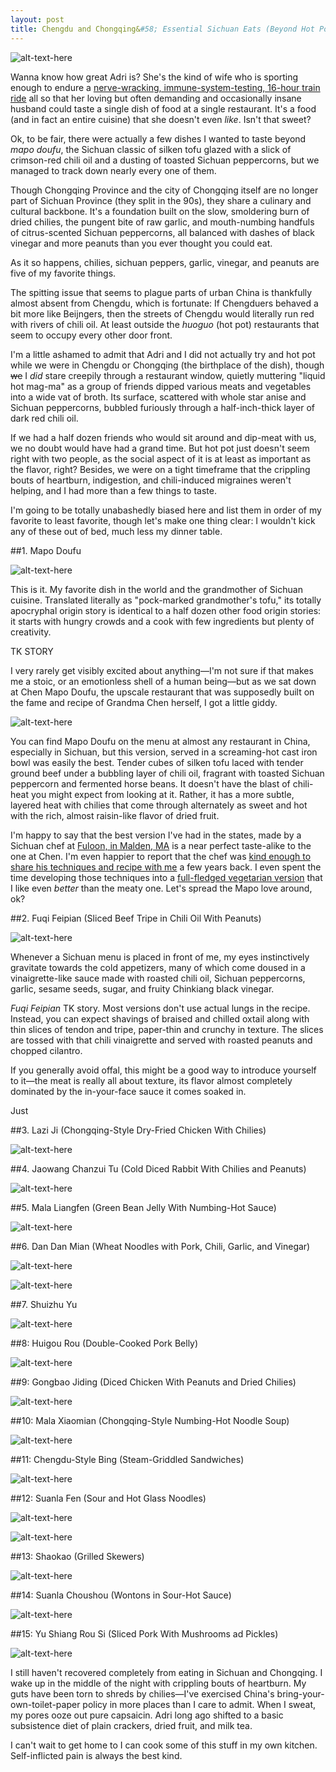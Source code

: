 ```yaml
---
layout: post
title: Chengdu and Chongqing&#58; Essential Sichuan Eats (Beyond Hot Pot) 
---
```


![alt-text-here](http://kenjilopezalt.github.io/images/20140628-sichuan-food/20140625-sichuan-food.jpg "Sichuan Food Composite")

Wanna know how great Adri is? She's the kind of wife who is sporting enough to endure a <a href="">nerve-wracking, immune-system-testing, 16-hour train ride</a> all so that her loving but often demanding and occasionally insane husband could taste a single dish of food at a single restaurant. It's a food (and in fact an entire cuisine) that she doesn't even <em>like</em>. Isn't that sweet?

Ok, to be fair, there were actually a few dishes I wanted to taste beyond <em>mapo doufu</em>, the Sichuan classic of silken tofu glazed with a slick of crimson-red chili oil and a dusting of toasted Sichuan peppercorns, but we managed to track down nearly every one of them.

Though Chongqing Province and the city of Chongqing itself are no longer part of Sichuan Province (they split in the 90s), they share a culinary and cultural backbone. It's a foundation built on the slow, smoldering burn of dried chilies, the pungent bite of raw garlic, and mouth-numbing handfuls of citrus-scented Sichuan peppercorns, all balanced with dashes of black vinegar and more peanuts than you ever thought you could eat.

As it so happens, chilies, sichuan peppers, garlic, vinegar, and peanuts are five of my favorite things.

The spitting issue that seems to plague parts of urban China is thankfully almost absent from Chengdu, which is fortunate: If Chengduers behaved a bit more like Beijngers, then the streets of Chengdu would literally run red with rivers of chili oil. At least outside the <em>huoguo</em> (hot pot) restaurants that seem to occupy every other door front.

I'm a little ashamed to admit that Adri and I did not actually try and hot pot while we were in Chengdu or Chongqing (the birthplace of the dish), though <del>we</del> I <em>did</em> stare creepily through a restaurant window, quietly muttering "liquid hot mag-ma" as a group of friends dipped various meats and vegetables into a wide vat of  broth. Its surface, scattered with whole star anise and Sichuan peppercorns, bubbled furiously through a half-inch-thick layer of dark red chili oil.

If we had a half dozen friends who would sit around and dip-meat with us, we no doubt would have had a grand time. But hot pot just doesn't seem right with two people, as the social aspect of it is at least as important as the flavor, right? Besides, we were on a tight timeframe that the crippling bouts of heartburn, indigestion, and chili-induced migraines weren't helping, and I had more than a few things to taste.

I'm going to be totally unabashedly biased here and list them in order of my favorite to least favorite, though let's make one thing clear: I wouldn't kick any of these out of bed, much less my dinner table.

##1. Mapo Doufu

![alt-text-here](http://kenjilopezalt.github.io/images/20140628-sichuan-food/20140625-chengdu-mapo-2.jpg "Chen Mapo Doufu")

This is it. My favorite dish in the world and the grandmother of Sichuan cuisine. Translated literally as "pock-marked grandmother's tofu," its totally apocryphal origin story is identical to a half dozen other food origin stories: it starts with hungry crowds and a cook with few ingredients but plenty of creativity.

TK STORY

I very rarely get visibly excited about anything&mdash;I'm not sure if that makes me a stoic, or an emotionless shell of a human being&mdash;but as we sat down at Chen Mapo Doufu, the upscale restaurant that was supposedly built on the fame and recipe of Grandma Chen herself, I got a little giddy.

![alt-text-here](http://kenjilopezalt.github.io/images/20140628-sichuan-food/20140625-chengdu-mapo-1.jpg.jpg "excited Kenji")

You can find Mapo Doufu on the menu at almost any restaurant in China, especially in Sichuan, but this version, served in a screaming-hot cast iron bowl was easily the best. Tender cubes of silken tofu laced with tender ground beef under a bubbling layer of chili oil, fragrant with toasted Sichuan peppercorn and fermented horse beans. It doesn't have the blast of chili-heat you might expect from looking at it. Rather, it has a more subtle, layered heat with chilies that come through alternately as sweet and hot with the rich, almost raisin-like flavor of dried fruit.

I'm happy to say that the best version I've had in the states, made by a Sichuan chef at <a href="TK">Fuloon, in Malden, MA</a> is a near perfect taste-alike to the one at Chen. I'm even happier to report that the chef was <a href="TK">kind enough to share his techniques and recipe with me</a> a few years back. I even spent the time developing those techniques into a <a href="TK">full-fledged vegetarian version</a> that I like even <em>better</em> than the meaty one. Let's spread the Mapo love around, ok?

##2. Fuqi Feipian (Sliced Beef Tripe in Chili Oil With Peanuts)

![alt-text-here](http://kenjilopezalt.github.io/images/20140628-sichuan-food/20140625-chengdu-fuqi-feipian.jpg "Fuqui Feipian")

Whenever a Sichuan menu is placed in front of me, my eyes instinctively gravitate towards the cold appetizers, many of which come doused in a vinaigrette-like sauce made with roasted chili oil, Sichuan peppercorns, garlic, sesame seeds, sugar, and fruity Chinkiang black vinegar.

<em>Fuqi Feipian</em> TK story. Most versions don't use actual lungs in the recipe. Instead, you can expect shavings of braised and chilled oxtail along with thin slices of tendon and tripe, paper-thin and crunchy in texture. The slices are tossed with that chili vinaigrette and served with roasted peanuts and chopped cilantro.

If you generally avoid offal, this might be a good way to introduce yourself to it&mdash;the meat is really all about texture, its flavor almost completely dominated by the in-your-face sauce it comes soaked in.

Just 

##3. Lazi Ji (Chongqing-Style Dry-Fried Chicken With Chilies)

![alt-text-here](http://kenjilopezalt.github.io/images/20140628-sichuan-food/20140629-chongqing-laziji.jpg "Lazi Ji")

##4. Jaowang Chanzui Tu (Cold Diced Rabbit With Chilies and Peanuts)

![alt-text-here](http://kenjilopezalt.github.io/images/20140628-sichuan-food/20140629-chongqing-jaowang-chanzui-tu.jpg "Jaowang Chanzui Tu")

##5. Mala Liangfen (Green Bean Jelly With Numbing-Hot Sauce)

![alt-text-here](http://kenjilopezalt.github.io/images/20140628-sichuan-food/20140625-chengdu-mala-liangfen.jpg "Mala liangfen")

##6. Dan Dan Mian (Wheat Noodles with Pork, Chili, Garlic, and Vinegar)

![alt-text-here](http://kenjilopezalt.github.io/images/20140628-sichuan-food/20140625-chengdu-dan-dan-mian.jpg "Dan dan mian 1")

![alt-text-here](http://kenjilopezalt.github.io/images/20140628-sichuan-food/20140625-chengdu-dan-dan-mian-2.jpg "Dan dan mian 2")

##7. Shuizhu Yu

![alt-text-here](http://kenjilopezalt.github.io/images/20140628-sichuan-food/20140629-chongqing-shuizhu-yu.jpg "Shuizhu yu")

##8: Huigou Rou (Double-Cooked Pork Belly)

![alt-text-here](http://kenjilopezalt.github.io/images/20140628-sichuan-food/20140625-chengdu-huiguo-rou.jpg "Huigou rou")

##9: Gongbao Jiding (Diced Chicken With Peanuts and Dried Chilies)

![alt-text-here](http://kenjilopezalt.github.io/images/20140628-sichuan-food/20140625-chengdu-gongbao-jiding-1.jpg "b!")

##10: Mala Xiaomian (Chongqing-Style Numbing-Hot Noodle Soup)

![alt-text-here](http://kenjilopezalt.github.io/images/20140628-sichuan-food/20140629-chongqing-mala-xiaomian.jpg "mala xiaomian")

##11: Chengdu-Style Bing (Steam-Griddled Sandwiches)

![alt-text-here](http://kenjilopezalt.github.io/images/20140628-sichuan-food/20140625-chengdu-stewed-pork-potato-sandwich.jpg "bing")

##12: Suanla Fen (Sour and Hot Glass Noodles)

![alt-text-here](http://kenjilopezalt.github.io/images/20140628-sichuan-food/20140629-chongqing-suanla-fen-1.jpg "Suanla fen 1")

![alt-text-here](http://kenjilopezalt.github.io/images/20140628-sichuan-food/20140629-chongqing-suanla-fen-2.jpg "Suanla fen 2")

##13: Shaokao (Grilled Skewers)

![alt-text-here](http://kenjilopezalt.github.io/images/20140628-sichuan-food/20140625-chengdu-skewer.jpg "Skewers")

##14: Suanla Choushou (Wontons in Sour-Hot Sauce)

![alt-text-here](http://kenjilopezalt.github.io/images/20140628-sichuan-food/20140625-chengdu-suanla-choushou.jpg "Suanla Choushou")

##15: Yu Shiang Rou Si (Sliced Pork With Mushrooms ad Pickles)

![alt-text-here](http://kenjilopezalt.github.io/images/20140628-sichuan-food/20140625-chengdu-yu-xiang-rou-si.jpg "Yu Xiang Rou Si")

I still haven't recovered completely from eating in Sichuan and Chongqing. I wake up in the middle of the night with crippling bouts of heartburn. My guts have been torn to shreds by chilies&mdash;I've exercised China's bring-your-own-toilet-paper policy in more places than I care to admit. When I sweat, my pores ooze out pure capsaicin. Adri long ago shifted to a basic subsistence diet of plain crackers, dried fruit, and milk tea.

I can't wait to get home to I can cook some of this stuff in my own kitchen. Self-inflicted pain is always the best kind.